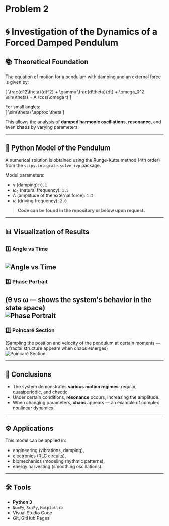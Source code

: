 # Problem 2
# 🌀 Investigation of the Dynamics of a Forced Damped Pendulum

## 📚 Theoretical Foundation

The equation of motion for a pendulum with damping and an external force is given by:

\[
\frac{d^2\theta}{dt^2} + \gamma \frac{d\theta}{dt} + \omega_0^2 \sin(\theta) = A \cos(\omega t)
\]

For small angles:  
\[
\sin(\theta) \approx \theta
\]

This allows the analysis of **damped harmonic oscillations**, **resonance**, and even **chaos** by varying parameters.

---

## 🧪 Python Model of the Pendulum

A numerical solution is obtained using the Runge-Kutta method (4th order) from the `scipy.integrate.solve_ivp` package.

Model parameters:
- γ (damping): `0.1`
- ω₀ (natural frequency): `1.5`
- A (amplitude of the external force): `1.2`
- ω (driving frequency): `2.0`

> **Code can be found in the repository or below upon request.**

---

## 📊 Visualization of Results

### 1️⃣ Angle vs Time  
![Angle vs Time](time_series_theta.png)
---

### 2️⃣ Phase Portrait  
(θ vs ω — shows the system's behavior in the state space)  
![Phase Portrait](phase_portrait.png)
---

### 3️⃣ Poincaré Section  
(Sampling the position and velocity of the pendulum at certain moments — a fractal structure appears when chaos emerges)  
![Poincaré Section](poincare_section.png)

---

## 📌 Conclusions

- The system demonstrates **various motion regimes**: regular, quasiperiodic, and chaotic.
- Under certain conditions, **resonance** occurs, increasing the amplitude.
- When changing parameters, **chaos** appears — an example of complex nonlinear dynamics.

---

## ⚙️ Applications

This model can be applied in:
- engineering (vibrations, damping),
- electronics (RLC circuits),
- biomechanics (modeling rhythmic patterns),
- energy harvesting (smoothing oscillations).

---

## 🛠 Tools

- **Python 3**
- `NumPy`, `SciPy`, `Matplotlib`
- Visual Studio Code
- Git, GitHub Pages
